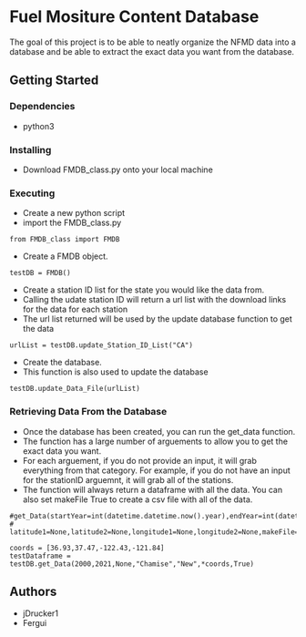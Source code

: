 # Fuel Mositure Content Database

The goal of this project is to be able to neatly organize the NFMD data into a database and be able to extract the exact data you want from the database.

## Getting Started

### Dependencies

* python3

### Installing

* Download FMDB_class.py onto your local machine

### Executing

* Create a new python script
* import the FMDB_class.py

```
from FMDB_class import FMDB
```

* Create a FMDB object.

```
testDB = FMDB()
```

* Create a station ID list for the state you would like the data from. 
* Calling the udate station ID will return a url list with the download links for the data for each station
* The url list returned will be used by the update database function to get the data

```
urlList = testDB.update_Station_ID_List("CA")
```

* Create the database. 
* This function is also used to update the database

```
testDB.update_Data_File(urlList)
```

### Retrieving Data From the Database

* Once the database has been created, you can run the get_data function.
* The function has a large number of arguements to allow you to get the exact data you want.
* For each arguement, if you do not provide an input, it will grab everything from that category. For example, if you do not have an input for the stationID arguemnt, it will grab all of the stations. 
* The function will always return a dataframe with all the data. You can also set makeFile True to create a csv file with all of the data.

```
#get_Data(startYear=int(datetime.datetime.now().year),endYear=int(datetime.datetime.now().year),stationID=None,fuelType=None,fuelVariation=None,
#                 latitude1=None,latitude2=None,longitude1=None,longitude2=None,makeFile=False)

coords = [36.93,37.47,-122.43,-121.84]
testDataframe = testDB.get_Data(2000,2021,None,"Chamise","New",*coords,True)
```

## Authors

* jDrucker1
* Fergui
